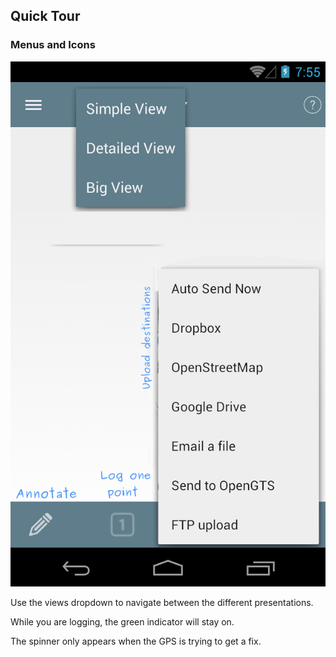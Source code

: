 ## Quick Tour

### Menus and Icons

![2](images/2.png)

Use the views dropdown to navigate between the different presentations.  

While you are logging, the green indicator will stay on.

The spinner only appears when the GPS is trying to get a fix.  
